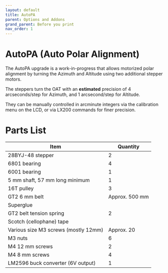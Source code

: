 ```yaml
---
layout: default
title: AutoPA
parent: Options and Addons
grand_parent: Before you print
nav_order: 1
---
```

# AutoPA (Auto Polar Alignment)

The AutoPA upgrade is a work-in-progress that allows motorized polar alignment by turning the Azimuth and Altitude using two additional stepper motors. 

The steppers turn the OAT with an **estimated** precision of 4 arcseconds/step for Azimuth, and 1 arcsecond/step for Altitude.

They can be manually controlled in arcminute integers via the calibration menu on the LCD, or via LX200 commands for finer precision.

# Parts List

| Item|Quantity|
| -|-
|28BYJ-48 stepper|2|
|6801 bearing|4
|6001 bearing|1
|5 mm shaft, 57 mm long minimum|1
|16T pulley|3
|GT2 6 mm belt|Approx. 500 mm
|Superglue|
|GT2 belt tension spring|2
|Scotch (cellophane) tape|
|Various size M3 screws (mostly 12mm)|Approx. 20
|M3 nuts|6
|M4 12 mm screws|2
|M4 8 mm screws|4
|LM2596 buck converter (6V output)|1
